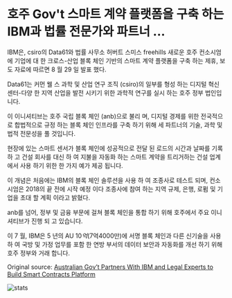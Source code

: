 # 호주 Gov't 스마트 계약 플랫폼을 구축 하는 IBM과 법률 전문가와 파트너 ...

IBM은, csiro의 Data61와 법률 사무소 허버트 스미스 freehills 새로운 호주 컨소시엄에 기업에 대 한 크로스-산업 블록 체인 기반의 스마트 계약 플랫폼을 구축 하는 제휴, 보도 자료에 따르면 8 월 29 일 발표 했다.

Data61는 커먼 웰 스 과학 및 산업 연구 조직 (csiro)의 일부를 형성 하는 디지털 혁신 센터-다양 한 지역 산업을 발전 시키기 위한 과학적 연구를 실시 하는 호주 정부 법인입니다.

이 이니셔티브는 호주 국립 블록 체인 (anb)으로 불리 며, 디지털 경제를 위한 전국적으로 합법적으로 규정 하는 블록 체인 인프라를 구축 하기 위해 세 파트너의 기술, 과학 및 법적 전문성을 풀 것입니다.

현장에 있는 스마트 센서가 블록 체인에 성공적으로 전달 된 로드의 시간과 날짜를 기록 하 고 건설 회사를 대신 하 여 지불을 자동화 하는 스마트 계약을 트리거하는 건설 업계에서 사용 하기 위한 한 가지 예가 제공 됩니다.

이 개념은 처음에는 IBM의 블록 체인 솔루션을 사용 하 여 조종사로 테스트 되며, 컨소시엄은 2018의 끝 전에 시작 예정 이다 조종사에 참여 하는 지역 규제, 은행, 로펌 및 기업을 초대 할 계획 이라고 밝혔다.

anb를 넘어, 정부 및 금융 부문에 걸쳐 블록 체인을 통합 하기 위해 호주에서 주요 이니셔티브가 진행 되 고 있습니다.

이 7 월, IBM은 5 년의 AU $10억 ($7억4000만)에 서명 블록 체인과 다른 신기술을 사용 하 여 국방 및 가정 업무를 포함 한 연방 부서의 데이터 보안과 자동화를 개선 하기 위해 호주 정부와 거래 합니다.

Original source: [Australian Gov’t Partners With IBM and Legal Experts to Build Smart Contracts Platform](https://cointelegraph.com/news/australian-govt-partners-with-ibm-and-legal-experts-to-build-smart-contracts-platform)

![stats](https://c.statcounter.com/11760860/0/a89fa40b/1/ "stats")